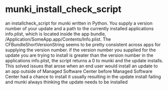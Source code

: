 munki_install_check_script
==========================
an installcheck_script for munki written in Python.
You supply a version number of your update and a path to the currently installed applications info.plist,
which is located inside the app bundle, /Application/SomeApp.app/Contents/Info.plist.  The CFBundleShortVersionString
seems to be pretty consistent across apps for supplying the version number.
if the version number you supplied for the update you are trying to install is greater than the version number in the 
applications info.plist, the script returns a 0 to munki and the update installs.  This solved issues that arose when an end user would install an update to an app outside of Managed Software Center before Managed Software Center had a chance to install it usually resulting in the update install failing and munki always thinking the update needs to be installed
